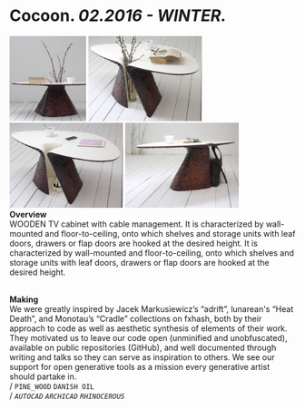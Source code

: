
# Cocoon. _02.2016 - WINTER._  
<a href="https://ewwgene.github.io/projects/Cocoon/000.jpg"><img src="/projects/Cocoon/000.jpg" height="150"></a> <a href="https://ewwgene.github.io/projects/Cocoon/001.jpg"><img src="/projects/Cocoon/001.jpg" height="150"></a> <a href="https://ewwgene.github.io/projects/Cocoon/002.jpg"><img src="/projects/Cocoon/002.jpg" height="150"></a> <a href="https://ewwgene.github.io/projects/Cocoon/003.jpg"><img src="/projects/Cocoon/003.jpg" height="150"></a>   
**Overview**  
WOODEN TV cabinet with cable management. It is characterized by wall-mounted and floor-to-ceiling, onto which shelves and storage units with leaf doors, drawers or flap doors are hooked at the desired height. It is characterized by wall-mounted and floor-to-ceiling, onto which shelves and storage units with leaf doors, drawers or flap doors are hooked at the desired height.  
<br>
  
**Making**  
We were greatly inspired by Jacek Markusiewicz’s “adrift”, lunarean's “Heat Death”, and Monotau’s “Cradle” collections on fxhash, both by their approach to code as well as aesthetic synthesis of elements of their work. They motivated us to leave our code open (unminified and unobfuscated), available on public repositories (GitHub), and well documented through writing and talks so they can serve as inspiration to others. We see our support for open generative tools as a mission every generative artist should partake in.  
/
`PINE_WOOD` `DANISH OIL`   
/
_`AUTOCAD`_ _`ARCHICAD`_ _`RHINOCEROUS`_   
<br>

